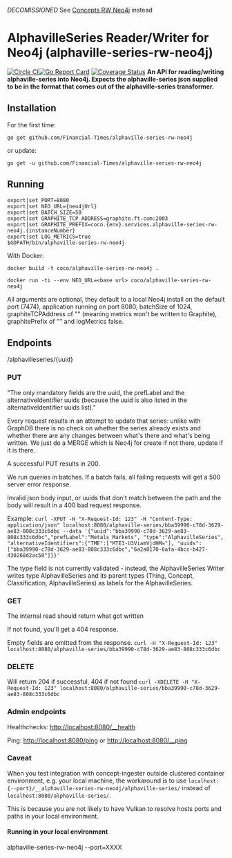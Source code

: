 *DECOMISSIONED*
See [Concepts RW Neo4j](https://github.com/Financial-Times/concepts-rw-neo4j) instead

# AlphavilleSeries Reader/Writer for Neo4j (alphaville-series-rw-neo4j)
[![Circle CI](https://circleci.com/gh/Financial-Times/alphaville-series-rw-neo4j.svg?style=shield)](https://circleci.com/gh/Financial-Times/alphaville-series-rw-neo4j)[![Go Report Card](https://goreportcard.com/badge/github.com/Financial-Times/alphaville-series-rw-neo4j)](https://goreportcard.com/report/github.com/Financial-Times/alphaville-series-rw-neo4j) [![Coverage Status](https://coveralls.io/repos/github/Financial-Times/alphaville-series-rw-neo4j/badge.svg)](https://coveralls.io/github/Financial-Times/alphaville-series-rw-neo4j)
__An API for reading/writing alphaville-series into Neo4j. Expects the alphaville-series json supplied to be in the format that comes out of the alphaville-series transformer.__

## Installation

For the first time:

`go get github.com/Financial-Times/alphaville-series-rw-neo4j`

or update:

`go get -u github.com/Financial-Times/alphaville-series-rw-neo4j`

## Running

```
export|set PORT=8080
export|set NEO_URL={neo4jUrl}
export|set BATCH_SIZE=50
export|set GRAPHITE_TCP_ADDRESS=graphite.ft.com:2003
export|set GRAPHITE_PREFIX=coco.{env}.services.alphaville-series-rw-neo4j.{instanceNumber}
export|set LOG_METRICS=true
$GOPATH/bin/alphaville-series-rw-neo4j
```

With Docker:

`docker build -t coco/alphaville-series-rw-neo4j .`

`docker run -ti --env NEO_URL=<base url> coco/alphaville-series-rw-neo4j`


All arguments are optional, they default to a local Neo4j install on the default port (7474), application running on port 8080, batchSize of 1024, graphiteTCPAddress of "" (meaning metrics won't be written to Graphite), graphitePrefix of "" and logMetrics false.

## Endpoints
/alphavilleseries/{uuid}

### PUT
"The only mandatory fields are the uuid, the prefLabel and the alternativeIdentifier uuids (because the uuid is also listed in the alternativeIdentifier uuids list)."

Every request results in an attempt to update that series: unlike with GraphDB there is no check on whether the series already exists and whether there are any changes between what's there and what's being written. We just do a MERGE which is Neo4j for create if not there, update if it is there.

A successful PUT results in 200.

We run queries in batches. If a batch fails, all failing requests will get a 500 server error response.

Invalid json body input, or uuids that don't match between the path and the body will result in a 400 bad request response.

Example:
`curl -XPUT -H "X-Request-Id: 123" -H "Content-Type: application/json" localhost:8080/alphaville-series/bba39990-c78d-3629-ae83-808c333c6dbc --data '{"uuid":"bba39990-c78d-3629-ae83-808c333c6dbc","prefLabel":"Metals Markets", "type":"AlphavilleSeries", "alternativeIdentifiers":{"TME":["MTE3-U3ViamVjdHM="], "uuids": ["bba39990-c78d-3629-ae83-808c333c6dbc","6a2a0170-6afa-4bcc-b427-430268d2ac50"]}}'`

The type field is not currently validated - instead, the AlphavilleSeries Writer writes type AlphavilleSeries and its parent types (Thing, Concept, Classification, AlphavilleSeries) as labels for the AlphavilleSeries.

### GET
The internal read should return what got written

If not found, you'll get a 404 response.

Empty fields are omitted from the response.
`curl -H "X-Request-Id: 123" localhost:8080/alphaville-series/bba39990-c78d-3629-ae83-808c333c6dbc`

### DELETE
Will return 204 if successful, 404 if not found
`curl -XDELETE -H "X-Request-Id: 123" localhost:8080/alphaville-series/bba39990-c78d-3629-ae83-808c333c6dbc`

### Admin endpoints
Healthchecks: [http://localhost:8080/__health](http://localhost:8080/__health)

Ping: [http://localhost:8080/ping](http://localhost:8080/ping) or [http://localhost:8080/__ping](http://localhost:8080/__ping)

### Caveat
When you test integration with concept-ingester outside clustered container environment, e.g. your local machine,
the workaround is to use `localhost:{--port}/__alphaville-series-rw-neo4j/alphaville-series/` 
instead of `localhost:8080/alphaville-series/`.

This is because you are not likely to have Vulkan to resolve hosts ports and paths in your local environment.
#### Running in your local environment
alphaville-series-rw-neo4j --port=XXXX 
